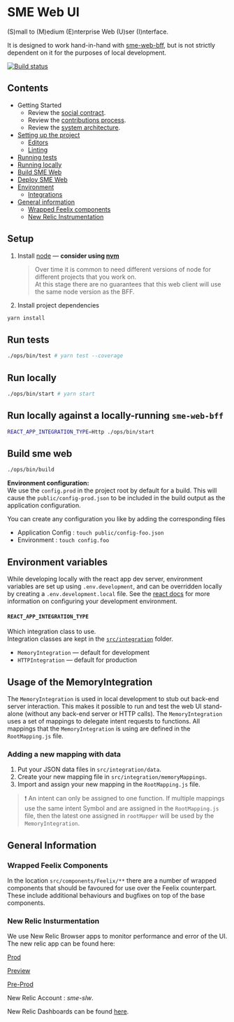 # SME Web UI

(S)mall to (M)edium (E)nterprise Web (U)ser (I)nterface.

It is designed to work hand-in-hand with [sme-web-bff](https://github.com/MYOB-Technology/sme-web-bff), but is not strictly dependent on it for the purposes of local development.

[![Build status](https://badge.buildkite.com/136ac15e403f9d3be9d1dd3910781e553a17a63b4c44866346.svg?branch=master)](https://buildkite.com/myob/sme-web)

## Contents
  * Getting Started
    * Review the [social contract].
    * Review the [contributions process].
    * Review the [system architecture].
  * [Setting up the project](#setup)
    * [Editors]
    * [Linting]
  * [Running tests](#run-tests)
  * [Running locally](#run-locally)
  * [Build SME Web](#build-sme-web)
  * [Deploy SME Web](#run-a-deploy)
  * [Environment](#run-a-production-build)
    * [Integrations](#usage-of-the-memoryintegration)
  * [General information](#general-information)
    * [Wrapped Feelix components](#wrapped-feelix-components)
    * [New Relic Instrumentation](#New-Relic-Insturmentation)
    

## Setup

1.  Install [node] — **consider using [nvm]**

    > Over time it is common to need different versions of node for different projects that you work on. <br/>
    > At this stage there are no guarantees that this web client will use the same node version as the BFF.

2.  Install project dependencies
```sh
yarn install
```

## Run tests

```sh
./ops/bin/test # yarn test --coverage
```

## Run locally

```sh
./ops/bin/start # yarn start
```

## Run locally against a locally-running `sme-web-bff`
```sh
REACT_APP_INTEGRATION_TYPE=Http ./ops/bin/start
```

## Build sme web

```sh
./ops/bin/build
```

**Environment configuration:**<br/>
  We use the `config.prod` in the project root by default for a build.
  This will cause the `public/config-prod.json` to be included in the build output as the application configuration.

  You can create any configuration you like by adding the corresponding files

  - Application Config : `touch public/config-foo.json`
  - Environment : `touch config.foo`

## Environment variables

While developing locally with the react app dev server, environment variables are set up using `.env.development`, and can be overridden locally by creating a `.env.development.local` file. See the [react docs](https://create-react-app.dev/docs/adding-custom-environment-variables/) for more information on configuring your development environment.

#### `REACT_APP_INTEGRATION_TYPE`

  Which integration class to use.<br/>
  Integration classes are kept in the [`src/integration`](src/integration) folder.

-   `MemoryIntegration` — default for development
-   `HTTPIntegration` — default for production

## Usage of the MemoryIntegration

The `MemoryIntegration` is used in local development to stub out back-end server interaction. This makes it possible to run and test the web UI stand-alone (without any back-end server or HTTP calls). The `MemoryIntegration` uses a set of mappings to delegate intent requests to functions. All mappings that the `MemoryIntegration` is using are defined in the `RootMapping.js` file.

### Adding a new mapping with data

1.  Put your JSON data files in `src/integration/data`.
2.  Create your new mapping file in `src/integration/memoryMappings`.
3.  Import and assign your new mapping in the `RootMapping.js` file.

> ❗️ An intent can only be assigned to one function. If multiple mappings use the same intent Symbol and are assigned in the `RootMapping.js` file, then the latest one assigned in `rootMapper` will be used by the `MemoryIntegration`.

## General Information

### Wrapped Feelix Components

In the location `src/components/Feelix/**` there are a number of wrapped components that should be favoured for use over the Feelix counterpart. These include additional behaviours and bugfixes on top of the base components.

[social contract]: https://myobconfluence.atlassian.net/wiki/spaces/SA/pages/800688620/Web+Stream+Social+Contract
[contributions process]: CONTRIBUTING.md
[system architecture]: https://myobconfluence.atlassian.net/wiki/spaces/SA/pages/815661633/Working+on+SME-web
[Editors]: docs/linting-and-styles.md#code-editors
[Linting]: docs/linting-and-styles.md#linting
[node]: https://nodejs.org/en/
[nvm]: https://github.com/creationix/nvm


### New Relic Insturmentation

We use New Relic Browser apps to monitor performance and error of the UI. The new relic app can be found here: 

[Prod](https://rpm.newrelic.com/accounts/2512973/browser/217230545)

[Preview](https://rpm.newrelic.com/accounts/2512973/browser/2179740885)

[Pre-Prod](https://rpm.newrelic.com/accounts/2512973/browser/217230764)

New Relic Account :  *sme-slw*. 

New Relic Dashboards can be found [here](https://insights.newrelic.com/accounts/2512973/dashboards).
